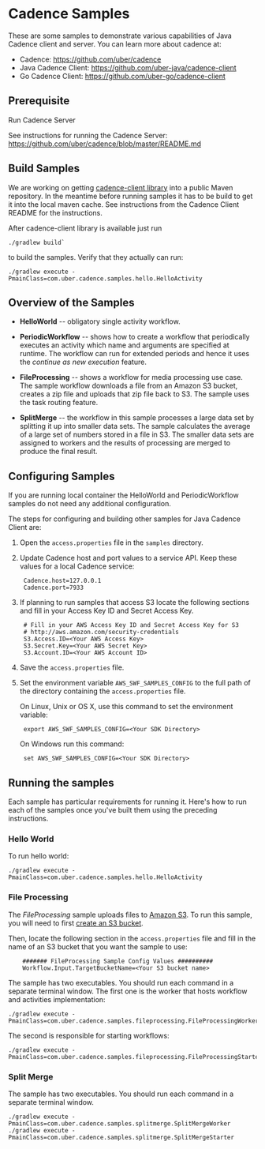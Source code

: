 # Cadence Samples
These are some samples to demonstrate various capabilities of Java Cadence client and server.  You can learn more about cadence at:
* Cadence: https://github.com/uber/cadence
* Java Cadence Client: https://github.com/uber-java/cadence-client
* Go Cadence Client: https://github.com/uber-go/cadence-client

## Prerequisite
Run Cadence Server

See instructions for running the Cadence Server: https://github.com/uber/cadence/blob/master/README.md

## Build Samples

We are working on getting [cadence-client library](https://github.com/uber-java/cadence-client) into a public Maven repository.
In the meantime before running samples it has to be build to get it into the local maven cache.
See instructions from the Cadence Client README for the instructions.

After cadence-client library is available just run

    ./gradlew build`
    
to build the samples. Verify that they actually can run:

    ./gradlew execute -PmainClass=com.uber.cadence.samples.hello.HelloActivity

## Overview of the Samples

* **HelloWorld** -- obligatory single activity workflow.

* **PeriodicWorkflow** -- shows how to create a workflow that periodically executes an activity which name 
  and arguments are specified at runtime. 
  The workflow can run for extended periods and hence it uses the _continue as new execution_ feature.

* **FileProcessing** -- shows a workflow for media processing use case. The sample workflow
  downloads a file from an Amazon S3 bucket, creates a zip file and uploads that zip file back to
  S3. The sample uses the task routing feature.

* **SplitMerge** -- the workflow in this sample processes a large data set by splitting it up into
  smaller data sets. The sample calculates the average of a large set of numbers stored in a file in
  S3. The smaller data sets are assigned to workers and the results of processing are merged to
  produce the final result.
  
## Configuring Samples

If you are running local container the HelloWorld and PeriodicWorkflow samples do not need any additional configuration.

The steps for configuring and building other samples for Java Cadence Client are:

1. Open the `access.properties` file in the `samples` directory.

2. Update Cadence host and port values to a service API. Keep these values for a local Cadence service:

        Cadence.host=127.0.0.1
        Cadence.port=7933

2. If planning to run samples that access S3 locate the following sections and fill in your Access Key ID and Secret Access Key.

        # Fill in your AWS Access Key ID and Secret Access Key for S3
        # http://aws.amazon.com/security-credentials
        S3.Access.ID=<Your AWS Access Key>
        S3.Secret.Key=<Your AWS Secret Key>
        S3.Account.ID=<Your AWS Account ID>


5. Save the `access.properties` file.

6. Set the environment variable `AWS_SWF_SAMPLES_CONFIG` to the full path of the directory
   containing the `access.properties` file.

    On Linux, Unix or OS X, use this command to set the environment variable:

        export AWS_SWF_SAMPLES_CONFIG=<Your SDK Directory>

    On Windows run this command:

        set AWS_SWF_SAMPLES_CONFIG=<Your SDK Directory>

## Running the samples

Each sample has particular requirements for running it. Here's how to run each of the samples once
you've built them using the preceding instructions.

### Hello World

To run hello world:

    ./gradlew execute -PmainClass=com.uber.cadence.samples.hello.HelloActivity

### File Processing

The *FileProcessing* sample uploads files to [Amazon S3](http://aws.amazon.com/s3/). To run this
sample, you will need to first [create an S3
bucket](http://docs.aws.amazon.com/AmazonS3/latest/gsg/CreatingABucket.html).

Then, locate the following section in the `access.properties` file and fill in the name of an S3
bucket that you want the sample to use:

        ####### FileProcessing Sample Config Values ##########
        Workflow.Input.TargetBucketName=<Your S3 bucket name>

The sample has two executables. You should run each command in a separate terminal window. The first one 
is the worker that hosts workflow and activities implementation:

    ./gradlew execute -PmainClass=com.uber.cadence.samples.fileprocessing.FileProcessingWorker
    
The second is responsible for starting workflows: 

    ./gradlew execute -PmainClass=com.uber.cadence.samples.fileprocessing.FileProcessingStarter
    
### Split Merge

The sample has two executables. You should run each command in a separate terminal window.

    ./gradlew execute -PmainClass=com.uber.cadence.samples.splitmerge.SplitMergeWorker
    ./gradlew execute -PmainClass=com.uber.cadence.samples.splitmerge.SplitMergeStarter

